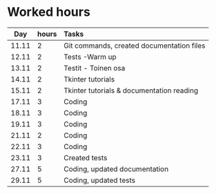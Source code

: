 # Worked hours


| Day   | hours| Tasks  |
| :----:|:-----| :-----|
| 11.11 | 2    | Git commands, created documentation files |
| 12.11 | 2    | Tests -Warm up |
| 13.11 | 2    | Testit - Toinen osa|
| 14.11 | 2    | Tkinter tutorials |
| 15.11 | 2    | Tkinter tutorials & documentation reading |
| 17.11 | 3    | Coding |
| 18.11 | 3    | Coding |
| 19.11 | 3    | Coding |
| 21.11 | 2    | Coding |
| 22.11 | 3    | Coding |
| 23.11 | 3    | Created tests |
| 27.11 | 5    | Coding, updated documentation | 
| 29.11 | 5    | Coding, updated tests
